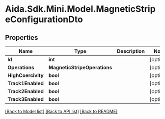 # Aida.Sdk.Mini.Model.MagneticStripeConfigurationDto

## Properties

Name | Type | Description | Notes
------------ | ------------- | ------------- | -------------
**Id** | **int** |  | [optional] 
**Operations** | **MagneticStripeOperations** |  | [optional] 
**HighCoercivity** | **bool** |  | [optional] 
**Track1Enabled** | **bool** |  | [optional] 
**Track2Enabled** | **bool** |  | [optional] 
**Track3Enabled** | **bool** |  | [optional] 

[[Back to Model list]](../README.md#documentation-for-models) [[Back to API list]](../README.md#documentation-for-api-endpoints) [[Back to README]](../README.md)

